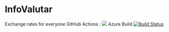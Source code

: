 # InfoValutar
Exchange rates for everyone
GitHub Actions :
![](https://github.com/ignatandrei/InfoValutar/workflows/.NET%20Core/badge.svg)
Azure Build
[![Build Status](https://dev.azure.com/ignatandrei0674/InfoValutar/_apis/build/status/ignatandrei.InfoValutar?branchName=master)](https://dev.azure.com/ignatandrei0674/InfoValutar/_build/latest?definitionId=5&branchName=master)

<!-- START doctoc -->
<!-- END doctoc -->
